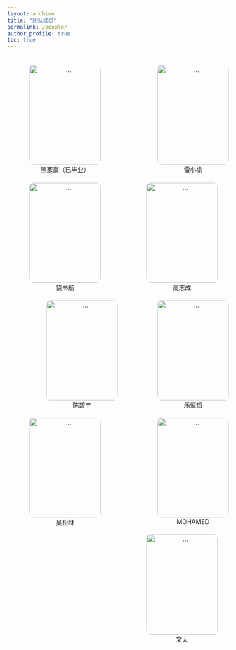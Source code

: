 ```yaml
---
layout: archive
title: "团队成员"
permalink: /people/
author_profile: true
toc: true
---
```


<!--   -----------第一行 ----------------------  -->

<tr>

<div style="text-align: center; float: left; position:relative; margin:4% 0 0 10%;">
<img align="" width="162.25px" height="227.15px" style="border-radius: 5% 5% 5% 5%; " src="{{ site.url }}/images/people/熊家豪（已毕业）.jpg" alt="...">
<br>熊家豪（已毕业）
</div>

<div style="text-align: center; float: right; position:relative; margin:4% 0 0 13%;">
<img align="" width="162.25px" height="227.15px" style="border-radius: 5% 5% 5% 5%;" src="{{ site.url }}/images/people/雷小榆.jpg" alt="...">
<br>雷小榆
</div>

<div style="text-align: center; float: right; position:relative; margin:4% 5% 0 0;">
<img align="" width="162.25px" height="227.15px" style="border-radius: 5% 5% 5% 5%;" src="{{ site.url }}/images/people/高志成.jpg" alt="...">
<br>高志成
</div>

</tr><br>

<!--   -----------第二行 ----------------------  -->

<tr>

<div style="text-align: center; float: left; position:relative; margin:4% 0 0 10%;">
<img align="" width="162.25px" height="227.15px" style="border-radius: 5% 5% 5% 5%; " src="{{ site.url }}/images/people/饶书航.jpg" alt="...">
<br>饶书航
</div>

<div style="text-align: center; float: right; position:relative; margin:4% 0 0 13%;">
<img align="" width="162.25px" height="227.15px" style="border-radius: 5% 5% 5% 5%;" src="{{ site.url }}/images/people/乐恒韬.png" alt="...">
<br>乐恒韬
</div>

<div style="text-align: center; float: right; position:relative; margin:4% 5% 0 0;">
<img align="" width="162.25px" height="227.15px" style="border-radius: 5% 5% 5% 5%;" src="{{ site.url }}/images/people/陈碧宇.jpg" alt="...">
<br>陈碧宇
</div>

</tr><br>



<!--   -----------第三行 ----------------------  -->

<tr>

<div style="text-align: center; float: left; position:relative; margin:4% 0 0 10%;">
<img align="" width="162.25px" height="227.15px" style="border-radius: 5% 5% 5% 5%; " src="{{ site.url }}/images/people/吴松林.jpg" alt="...">
<br>吴松林
</div>

<div style="text-align: center; float: right; position:relative; margin:4%  0 0 13%;">
<img align="" width="162.25px" height="227.15px" style="border-radius: 5% 5% 5% 5%;" src="{{ site.url }}/images/people/MOHAMED IBRAHIM AHMED.jpg" alt="...">
<br>MOHAMED
</div>

<div style="text-align: center; float: right; position:relative; margin:4% 5% 0 0;">
<img align="" width="162.25px" height="227.15px" style="border-radius: 5% 5% 5% 5%;" src="{{ site.url }}/images/people/文天.jpg" alt="...">
<br>文天
</div>

</tr>


<!-- <div style="text-align: center;">

<div style="text-align: center; float: left; position:relative; margin:3% 0 0 15%;">
<img align="" width="162.25px" height="227.15px" style="border-radius: 5% 5% 5% 5%; " src="{{ site.url }}/images/people/Sulei.jpg" alt="...">
<br>Sulei
</div>

<div style="text-align: center; float: left; position:relative; margin:3% 0 0 12%;">
<img align="" width="162.25px" height="227.15px" style="border-radius: 5% 5% 5% 5%;" src="{{ site.url }}/images/people/王法福.png" alt="...">
<br>王法福
</div>

<div style="text-align: center; float: left; position:relative; margin:3% 0 0 12%;">
<img align="" width="162.25px" height="227.15px" style="border-radius: 5% 5% 5% 5%;" src="{{ site.url }}/images/people/陈飞扬.jpg" alt="...">
<br>陈飞扬
</div>

</div> -->
